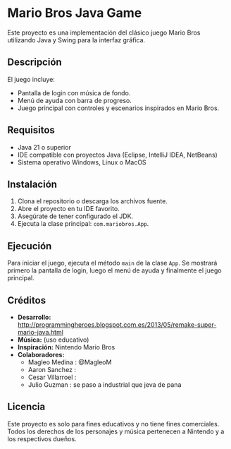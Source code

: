 # Mario Bros Java Game

Este proyecto es una implementación del clásico juego Mario Bros utilizando Java y Swing para la interfaz gráfica.

## Descripción

El juego incluye:
- Pantalla de login con música de fondo.
- Menú de ayuda con barra de progreso.
- Juego principal con controles y escenarios inspirados en Mario Bros.

## Requisitos

- Java 21 o superior
- IDE compatible con proyectos Java (Eclipse, IntelliJ IDEA, NetBeans)
- Sistema operativo Windows, Linux o MacOS

## Instalación

1. Clona el repositorio o descarga los archivos fuente.
2. Abre el proyecto en tu IDE favorito.
3. Asegúrate de tener configurado el JDK.
4. Ejecuta la clase principal: `com.mariobros.App`.

## Ejecución

Para iniciar el juego, ejecuta el método `main` de la clase `App`. Se mostrará primero la pantalla de login, luego el menú de ayuda y finalmente el juego principal.

## Créditos

- **Desarrollo:** 
http://programmingheroes.blogspot.com.es/2013/05/remake-super-mario-java.html
- **Música:** 
(uso educativo)
- **Inspiración:** 
Nintendo Mario Bros
- **Colaboradores:** 
    - Magleo Medina : @MagleoM
    - Aaron Sanchez : 
    - Cesar Villarroel : 
    - Julio Guzman : se paso a industrial que jeva de pana

## Licencia

Este proyecto es solo para fines educativos y no tiene fines comerciales. Todos los derechos de los personajes y música pertenecen a Nintendo y a los respectivos dueños.
